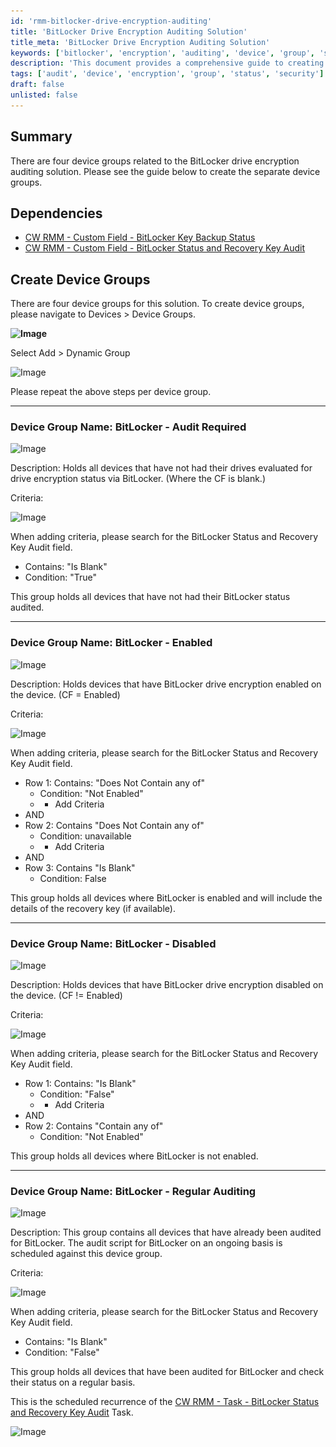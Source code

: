 ```yaml
---
id: 'rmm-bitlocker-drive-encryption-auditing'
title: 'BitLocker Drive Encryption Auditing Solution'
title_meta: 'BitLocker Drive Encryption Auditing Solution'
keywords: ['bitlocker', 'encryption', 'auditing', 'device', 'group', 'status', 'recovery', 'key']
description: 'This document provides a comprehensive guide to creating device groups for the BitLocker drive encryption auditing solution in ConnectWise RMM. It details the necessary dependencies and outlines the criteria for four specific device groups: BitLocker - Audit Required, BitLocker - Enabled, BitLocker - Disabled, and BitLocker - Regular Auditing.'
tags: ['audit', 'device', 'encryption', 'group', 'status', 'security']
draft: false
unlisted: false
---
```

## Summary

There are four device groups related to the BitLocker drive encryption auditing solution. Please see the guide below to create the separate device groups. 

## Dependencies

- [CW RMM - Custom Field - BitLocker Key Backup Status](https://proval.itglue.com/DOC-5078775-12878969) 
- [CW RMM - Custom Field - BitLocker Status and Recovery Key Audit](https://proval.itglue.com/DOC-5078775-12878960) 

## Create Device Groups

There are four device groups for this solution. To create device groups, please navigate to Devices > Device Groups.

**![Image](..\..\..\static\img\BitLocker-Auditing\image_1.png)**

Select Add > Dynamic Group

![Image](..\..\..\static\img\BitLocker-Auditing\image_2.png)

Please repeat the above steps per device group.

---

### Device Group Name: BitLocker - Audit Required

![Image](..\..\..\static\img\BitLocker-Auditing\image_3.png)

Description: Holds all devices that have not had their drives evaluated for drive encryption status via BitLocker. (Where the CF is blank.)

Criteria:

![Image](..\..\..\static\img\BitLocker-Auditing\image_4.png)

When adding criteria, please search for the BitLocker Status and Recovery Key Audit field.

- Contains: "Is Blank"
- Condition: "True"

This group holds all devices that have not had their BitLocker status audited.

---

### Device Group Name: BitLocker - Enabled

![Image](..\..\..\static\img\BitLocker-Auditing\image_5.png)

Description: Holds devices that have BitLocker drive encryption enabled on the device. (CF = Enabled)

Criteria:

![Image](..\..\..\static\img\BitLocker-Auditing\image_6.png)

When adding criteria, please search for the BitLocker Status and Recovery Key Audit field.

- Row 1: Contains: "Does Not Contain any of"
  - Condition: "Not Enabled"
  - + Add Criteria
- AND
- Row 2: Contains "Does Not Contain any of"
  - Condition: unavailable
  - + Add Criteria
- AND
- Row 3: Contains "Is Blank"
  - Condition: False

This group holds all devices where BitLocker is enabled and will include the details of the recovery key (if available).

---

### Device Group Name: BitLocker - Disabled

![Image](..\..\..\static\img\BitLocker-Auditing\image_7.png)

Description: Holds devices that have BitLocker drive encryption disabled on the device. (CF != Enabled)

Criteria:

![Image](..\..\..\static\img\BitLocker-Auditing\image_8.png)

When adding criteria, please search for the BitLocker Status and Recovery Key Audit field.

- Row 1: Contains: "Is Blank"
  - Condition: "False"
  - + Add Criteria
- AND
- Row 2: Contains "Contain any of"
  - Condition: "Not Enabled"

This group holds all devices where BitLocker is not enabled.

---

### Device Group Name: BitLocker - Regular Auditing

![Image](..\..\..\static\img\BitLocker-Auditing\image_9.png)

Description: This group contains all devices that have already been audited for BitLocker. The audit script for BitLocker on an ongoing basis is scheduled against this device group.

Criteria:

![Image](..\..\..\static\img\BitLocker-Auditing\image_10.png)

When adding criteria, please search for the BitLocker Status and Recovery Key Audit field.

- Contains: "Is Blank"
- Condition: "False"

This group holds all devices that have been audited for BitLocker and check their status on a regular basis. 

This is the scheduled recurrence of the [CW RMM - Task - BitLocker Status and Recovery Key Audit](https://proval.itglue.com/DOC-5078775-12878983) Task.

![Image](..\..\..\static\img\BitLocker-Auditing\image_11.png)


